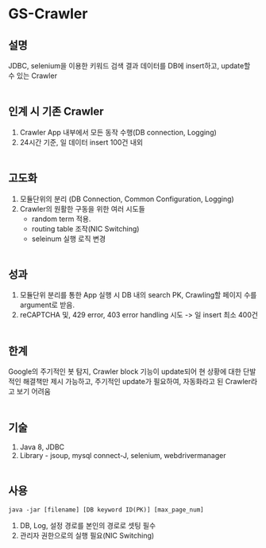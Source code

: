 # GS-Crawler

## 설명
JDBC, selenium을 이용한 키워드 검색 결과 데이터를 DB에 insert하고, update할 수 있는 Crawler
<br><br>

## 인계 시 기존 Crawler
1. Crawler App 내부에서 모든 동작 수행(DB connection, Logging)
2. 24시간 기준, 일 데이터 insert 100건 내외
<br><br>

## 고도화
1. 모듈단위의 분리 (DB Connection, Common Configuration, Logging)
2. Crawler의 원활한 구동을 위한 여러 시도들
   - random term 적용.
   - routing table 조작(NIC Switching)
   - seleinum 실행 로직 변경
<br><br>

## 성과
1. 모듈단위 분리를 통한 App 실행 시 DB 내의 search PK, Crawling할 페이지 수를 argument로 받음.
2. reCAPTCHA 및, 429 error, 403 error handling 시도 -> 일 insert 최소 400건
<br><br>

## 한계
Google의 주기적인 봇 탐지, Crawler block 기능이 update되어 현 상황에 대한 단발적인 해결책만 제시 가능하고, 주기적인 update가 필요하여, 자동화라고 된 Crawler라고 보기 어려움
<br><br>

## 기술
1. Java 8, JDBC
2. Library - jsoup, mysql connect-J, selenium, webdrivermanager
<br><br>

## 사용

```
java -jar [filename] [DB keyword ID(PK)] [max_page_num]
```
1. DB, Log, 설정 경로를 본인의 경로로 셋팅 필수
2. 관리자 권한으로의 실행 필요(NIC Switching)

